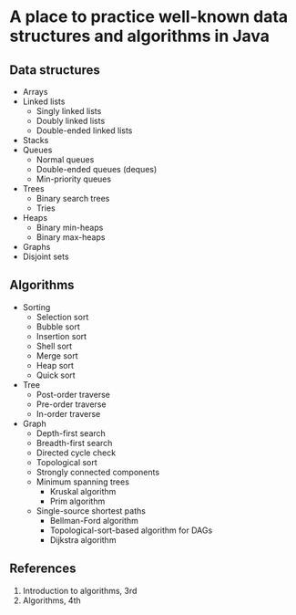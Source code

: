 # A place to practice well-known data structures and algorithms in Java

## Data structures

- Arrays
- Linked lists
    - Singly linked lists
    - Doubly linked lists
    - Double-ended linked lists
- Stacks
- Queues
    - Normal queues
    - Double-ended queues (deques)
    - Min-priority queues
- Trees
    - Binary search trees
    - Tries
- Heaps
    - Binary min-heaps
    - Binary max-heaps
- Graphs
- Disjoint sets

## Algorithms

- Sorting
    - Selection sort
    - Bubble sort
    - Insertion sort
    - Shell sort
    - Merge sort
    - Heap sort
    - Quick sort    
- Tree
    - Post-order traverse
    - Pre-order traverse
    - In-order traverse    
- Graph
    - Depth-first search
    - Breadth-first search
    - Directed cycle check
    - Topological sort
    - Strongly connected components
    - Minimum spanning trees
        - Kruskal algorithm
        - Prim algorithm
    - Single-source shortest paths
        - Bellman-Ford algorithm
        - Topological-sort-based algorithm for DAGs
        - Dijkstra algorithm

## References

1. Introduction to algorithms, 3rd
2. Algorithms, 4th